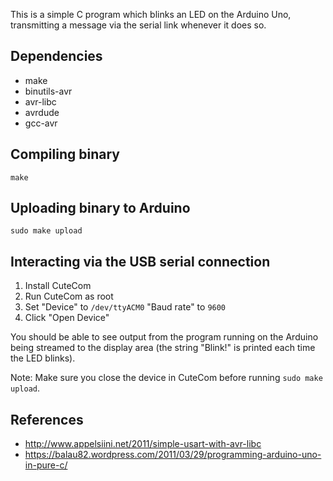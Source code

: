 This is a simple C program which blinks an LED on the Arduino Uno, transmitting
a message via the serial link whenever it does so.

## Dependencies

* make
* binutils-avr
* avr-libc
* avrdude
* gcc-avr

## Compiling binary

    make

## Uploading binary to Arduino

    sudo make upload

## Interacting via the USB serial connection

1. Install CuteCom
2. Run CuteCom as root
3. Set "Device" to `/dev/ttyACM0` "Baud rate" to `9600`
4. Click "Open Device"

You should be able to see output from the program running on the Arduino
being streamed to the display area (the string "Blink!" is printed each
time the LED blinks).

Note: Make sure you close the device in CuteCom before running
`sudo make upload`.

## References

* http://www.appelsiini.net/2011/simple-usart-with-avr-libc
* https://balau82.wordpress.com/2011/03/29/programming-arduino-uno-in-pure-c/
